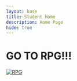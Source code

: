 ```yaml
---
layout: base
title: Student Home 
description: Home Page
hide: true
---
```


# GO TO RPG!!!

<div style="display: flex; flex-wrap: wrap; gap: 10px;">
    <a href="https://whitelunarium.github.io/RPG-Game/rpg/">
        <img src="https://img.shields.io/badge/RPG-123123?style=for-the-badge&logo=RPG&logoColor=white" alt="RPG">
    </a>
